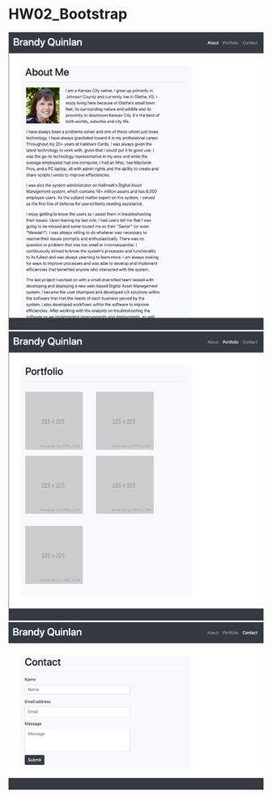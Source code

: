# HW02_Bootstrap



![Screenshot](992-About.png) ![Screenshot](992-Portfolio.png) ![Screenshot](992-Contact.png)

